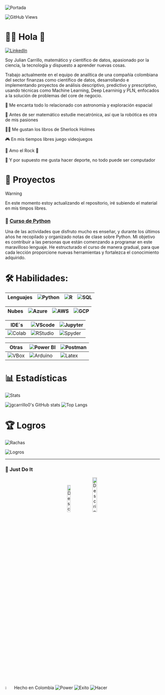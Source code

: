 ![Portada](https://github.com/jgcarrillo0/jgcarrillo0/blob/main/Portada_.gif)


![GitHub Views](https://komarev.com/ghpvc/?username=jgcarrillo0&color=2685BF)

# 👨‍🚀 Hola 👋
[![LinkedIn](https://img.shields.io/badge/LinkedIn-Julian_Carrillo-101010?style=for-the-badge&logo=linkedin&logoColor=white&labelColor=0A66C2)](https://www.linkedin.com/in/jgcarrillo0)

Soy Julian Carrillo, matemático y científico de datos, apasionado por la ciencia, la tecnología y dispuesto a aprender nuevas cosas.

Trabajo actualmente en el equipo de analítica de una compañía colombiana del sector finanzas como científico de datos, desarrollando e implementando proyectos de análisis descriptivo, predictivo y prescriptivo, usando técnicas como Machine Learning, Deep Learninig y PLN, enfocados a la solución de problemas del core de negocio.

🚀 Me encanta todo lo relacionado con astronomía y exploración espacial

🦾 Antes de ser matemático estudie mecatrónica, así que la robótica es otra de mis pasiones

🕵️‍♂️ Me gustan los libros de Sherlock Holmes

🎮 En mis tiempos libres juego videojuegos

🎸 Amo el Rock 🤘

💪 Y por supuesto me gusta hacer deporte, no todo puede ser computador

# 💼 Proyectos

>[!warning]
> En este momento estoy actualizando el repositorio, iré subiendo el material en mis timpos libres.

### 📌 [Curso de Python](https://github.com/jgcarrillo0/Curso_Python)

Una de las actividades que disfruto mucho es enseñar, y durante los últimos años he recopilado y organizado notas de clase sobre Python. Mi objetivo es contribuir a las personas que están comenzando a programar en este maravilloso lenguaje. He estructurado el curso de manera gradual, para que cada lección proporcione nuevas herramientas y fortalezca el conocimiento adquirido.

# 🛠️ Habilidades:

| Lenguajes | ![Python](https://tinyurl.com/3b4p77sb) | ![R](https://tinyurl.com/52dzbc9z) | ![SQL](https://tinyurl.com/4j23w4cf) |
|---|---|---|---|

| Nubes | ![Azure](https://tinyurl.com/mr2pmsez) | ![AWS](https://tinyurl.com/3mhy8pcr)| ![GCP](https://tinyurl.com/2b8ut88d) |
|---|---|---|---|

| IDE´s | ![VScode](https://tinyurl.com/y95nvu7v) | ![Jupyter](https://tinyurl.com/5n7u7wmd) |
|---|---|---|
| ![Colab](https://tinyurl.com/yjj85rf2) | ![RStudio](https://tinyurl.com/yc4k7ah6) | ![Spyder](https://tinyurl.com/y4fv75nx) |

| Otras| ![Power BI](https://tinyurl.com/4su4r33d) | ![Postman](https://tinyurl.com/5n8tzwm5) |  
|---|---|---|
| ![VBox](https://tinyurl.com/bdhcstdj) | ![Arduino](https://tinyurl.com/mr33w326) | ![Latex](https://tinyurl.com/3ma4f2at)|

# 📊 Estadísticas

![Stats](https://github-profile-summary-cards.vercel.app/api/cards/profile-details?username=jgcarrillo0&theme=tokyonight\&locale=es)

![jgcarrillo0's GitHub stats](https://github-readme-stats.vercel.app/api/?username=jgcarrillo0&show_icons=true&theme=tokyonight&rank_icon=github\&locale=es)
![Top Langs](https://github-readme-stats.vercel.app/api/top-langs/?username=jgcarrillo0&theme=tokyonight&progress=true\&locale=es)

# 🏆 Logros
![Rachas](https://github-readme-streak-stats.herokuapp.com/?user=jgcarrillo0&theme=tokyonight\&locale=es)

![Logros](https://github-profile-trophy.vercel.app/?username=jgcarrillo0&theme=tokyonight\&locale=es)

***

### 💪 Just Do It

<p align="center">
  <img src="https://github.com/jgcarrillo0/jgcarrillo0/assets/66538746/f609c29f-b366-45cd-8a6e-f3171d262694" alt="Descripción" width="15%"/>
  <img src="https://lifelineus.com/wp-content/uploads/2019/10/best-quality1.png" alt="Descripción" width="17%"/>
</p>

<img src="https://upload.wikimedia.org/wikipedia/commons/thumb/2/21/Flag_of_Colombia.svg/1200px-Flag_of_Colombia.svg.png" alt="Descripción" width="5%" /> Hecho en Colombia
![Power](https://img.shields.io/badge/Power_by_Berraquera-004DB4?style=for-the-badge&logo=Azure%20Functions&logoColor=white&labelColor=000000)
![Exito](https://img.shields.io/badge/sin_miedo_al_exito-00465B?style=for-the-badge&logo=Rocket&logoColor=white&labelColor=000000)
![Hacer](https://img.shields.io/badge/%C2%BFQué_hay_pa’_hacer%3F-B8DBE4?style=for-the-badge&logo=GNU%20Bash&logoColor=white&labelColor=000000)
